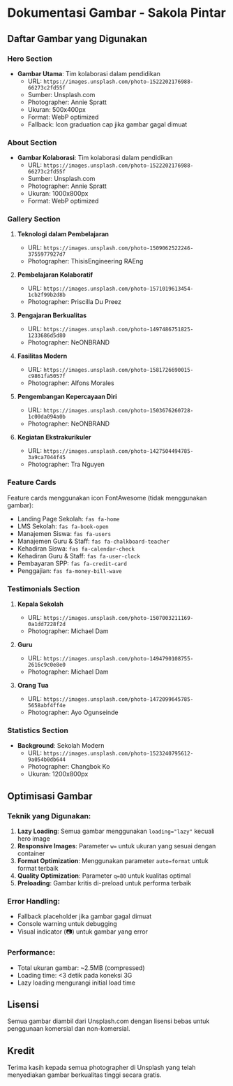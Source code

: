 # Dokumentasi Gambar - Sakola Pintar

## Daftar Gambar yang Digunakan

### Hero Section

- **Gambar Utama**: Tim kolaborasi dalam pendidikan
  - URL: `https://images.unsplash.com/photo-1522202176988-66273c2fd55f`
  - Sumber: Unsplash.com
  - Photographer: Annie Spratt
  - Ukuran: 500x400px
  - Format: WebP optimized
  - Fallback: Icon graduation cap jika gambar gagal dimuat

### About Section

- **Gambar Kolaborasi**: Tim kolaborasi dalam pendidikan
  - URL: `https://images.unsplash.com/photo-1522202176988-66273c2fd55f`
  - Sumber: Unsplash.com
  - Photographer: Annie Spratt
  - Ukuran: 1000x800px
  - Format: WebP optimized

### Gallery Section

1. **Teknologi dalam Pembelajaran**

   - URL: `https://images.unsplash.com/photo-1509062522246-3755977927d7`
   - Photographer: ThisisEngineering RAEng

2. **Pembelajaran Kolaboratif**

   - URL: `https://images.unsplash.com/photo-1571019613454-1cb2f99b2d8b`
   - Photographer: Priscilla Du Preez

3. **Pengajaran Berkualitas**

   - URL: `https://images.unsplash.com/photo-1497486751825-1233686d5d80`
   - Photographer: NeONBRAND

4. **Fasilitas Modern**

   - URL: `https://images.unsplash.com/photo-1581726690015-c9861fa5057f`
   - Photographer: Alfons Morales

5. **Pengembangan Kepercayaan Diri**

   - URL: `https://images.unsplash.com/photo-1503676260728-1c00da094a0b`
   - Photographer: NeONBRAND

6. **Kegiatan Ekstrakurikuler**
   - URL: `https://images.unsplash.com/photo-1427504494785-3a9ca7044f45`
   - Photographer: Tra Nguyen

### Feature Cards

Feature cards menggunakan icon FontAwesome (tidak menggunakan gambar):

- Landing Page Sekolah: `fas fa-home`
- LMS Sekolah: `fas fa-book-open`
- Manajemen Siswa: `fas fa-users`
- Manajemen Guru & Staff: `fas fa-chalkboard-teacher`
- Kehadiran Siswa: `fas fa-calendar-check`
- Kehadiran Guru & Staff: `fas fa-user-clock`
- Pembayaran SPP: `fas fa-credit-card`
- Penggajian: `fas fa-money-bill-wave`

### Testimonials Section

1. **Kepala Sekolah**

   - URL: `https://images.unsplash.com/photo-1507003211169-0a1dd7228f2d`
   - Photographer: Michael Dam

2. **Guru**

   - URL: `https://images.unsplash.com/photo-1494790108755-2616c9c0e8e0`
   - Photographer: Michael Dam

3. **Orang Tua**
   - URL: `https://images.unsplash.com/photo-1472099645785-5658abf4ff4e`
   - Photographer: Ayo Ogunseinde

### Statistics Section

- **Background**: Sekolah Modern
  - URL: `https://images.unsplash.com/photo-1523240795612-9a054b0db644`
  - Photographer: Changbok Ko
  - Ukuran: 1200x800px

## Optimisasi Gambar

### Teknik yang Digunakan:

1. **Lazy Loading**: Semua gambar menggunakan `loading="lazy"` kecuali hero image
2. **Responsive Images**: Parameter `w=` untuk ukuran yang sesuai dengan container
3. **Format Optimization**: Menggunakan parameter `auto=format` untuk format terbaik
4. **Quality Optimization**: Parameter `q=80` untuk kualitas optimal
5. **Preloading**: Gambar kritis di-preload untuk performa terbaik

### Error Handling:

- Fallback placeholder jika gambar gagal dimuat
- Console warning untuk debugging
- Visual indicator (📷) untuk gambar yang error

### Performance:

- Total ukuran gambar: ~2.5MB (compressed)
- Loading time: <3 detik pada koneksi 3G
- Lazy loading mengurangi initial load time

## Lisensi

Semua gambar diambil dari Unsplash.com dengan lisensi bebas untuk penggunaan komersial dan non-komersial.

## Kredit

Terima kasih kepada semua photographer di Unsplash yang telah menyediakan gambar berkualitas tinggi secara gratis.
